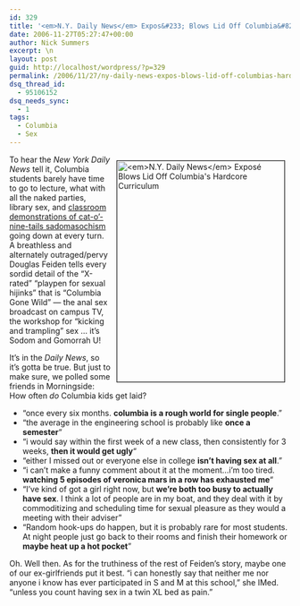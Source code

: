 ```yaml
---
id: 329
title: '<em>N.Y. Daily News</em> Expos&#233; Blows Lid Off Columbia&#8217;s Hardcore Curriculum'
date: 2006-11-27T05:27:47+00:00
author: Nick Summers
excerpt: \n
layout: post
guid: http://localhost/wordpress/?p=329
permalink: /2006/11/27/ny-daily-news-expos-blows-lid-off-columbias-hardcore-curriculum/
dsq_thread_id:
  - 95106152
dsq_needs_sync:
  - 1
tags:
  - Columbia
  - Sex
---
```

<span class="bodytext"><img width="300" vspace="10" hspace="10" height="395" border="1" align="right" src="http://www.ivygateblog.com/wp-content/uploads/2006/11/eyeswideshut.jpg" alt="<em>N.Y. Daily News</em> Expos&#233; Blows Lid Off Columbia's Hardcore Curriculum" />To hear the <em>New York Daily News</em> tell it, Columbia students barely have time to go to lecture, what with all the naked parties, library sex, and <a href="http://www.nydailynews.com/front/story/474805p-399293c.html">classroom demonstrations of cat-o&#8217;-nine-tails sadomasochism</a> going down at every turn.</span> A breathless and alternately outraged/pervy Douglas Feiden tells every sordid detail of the &#8220;X-rated&#8221; &#8220;playpen for sexual hijinks&#8221; that is &#8220;Columbia Gone Wild&#8221; &#8212; the anal sex broadcast on campus TV, the workshop for &#8220;kicking and trampling&#8221; sex &#8230; it&#8217;s Sodom and Gomorrah U!

It&#8217;s in the _Daily News_, so it&#8217;s gotta be true. But just to make sure, we polled some friends in Morningside: How often _do_ Columbia kids get laid?

  * &#8220;once every six months. **columbia is a rough world for single people**.&#8221;
  * &#8220;the average in the engineering school is probably like **once a semester**&#8220;
  * &#8220;i would say within the first week of a new class, then consistently for 3 weeks, **then it would get ugly**&#8220;
  * &#8220;either I missed out or everyone else in college **isn&#8217;t having sex at all**.&#8221;
  * &#8220;i can&#8217;t make a funny comment about it at the moment&#8230;i&#8217;m too tired. **watching 5 episodes of veronica mars in a row has exhausted me**&#8220;
  * &#8220;I&#8217;ve kind of got a girl right now, but **we&#8217;re both too busy to actually have sex**. I think a lot of people are in my boat, and they deal with it by commoditizing and scheduling time for sexual pleasure as they would a meeting with their adviser&#8221;
  * &#8220;Random hook-ups do happen, but it is probably rare for most students. At night people just go back to their rooms and finish their homework or **maybe heat up a hot pocket**&#8221;&nbsp;

Oh. Well then. As for the truthiness of the rest of Feiden&#8217;s story, maybe one of our ex-girlfriends put it best. &#8220;i can honestly say that neither me nor anyone i know has ever participated in S and M at this school,&#8221; she IMed. &#8220;unless you count having sex in a twin XL bed as pain.&#8221;